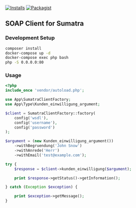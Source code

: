 [![Installs](https://img.shields.io/packagist/dt/phpro/soap-client.svg)](https://packagist.org/packages/phpro/soap-client/stats)
[![Packagist](https://img.shields.io/packagist/v/phpro/soap-client.svg)](https://packagist.org/packages/phpro/soap-client)
## SOAP Client for Sumatra


### Development Setup

```bash
composer install
docker-compose up -d
docker-compose exec php bash
php -S 0.0.0.0:80
```


### Usage 
```php
<?php
include_once 'vendor/autoload.php';

use App\SumatraClientFactory;
use App\Type\Kunden_einwilligung_argument;

$client = SumatraClientFactory::factory(
    config('wsdl'),
    config('username'),
    config('password')
);

$argument = (new Kunden_einwilligung_argument())
    ->withBegruendung('John Snow')
    ->withAnrede('Herr')
    ->withEmail('test@example.com');

try {
    $response = $client->kunden_einwilligung($argument);

    print $response->getStatus()->getInformation();

} catch (Exception $exception) {

    print $exception->getMessage();
}

```


